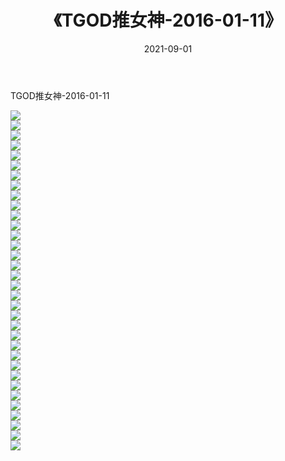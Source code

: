 ﻿---
layout: post
title:  《TGOD推女神-2016-01-11》
date:   2021-09-01
img: http://img.660000.xyz/Sharelink/网络美图/2021/TGOD推女神-2016-01-11/000.jpg
categories: [美女, 清纯, 唯美]
---

TGOD推女神-2016-01-11

  ![](http://img.660000.xyz/Sharelink/网络美图/2021/TGOD推女神-2016-01-11/001.jpg) <br> ![](http://img.660000.xyz/Sharelink/网络美图/2021/TGOD推女神-2016-01-11/002.jpg) <br> ![](http://img.660000.xyz/Sharelink/网络美图/2021/TGOD推女神-2016-01-11/003.jpg) <br> ![](http://img.660000.xyz/Sharelink/网络美图/2021/TGOD推女神-2016-01-11/004.jpg) <br> ![](http://img.660000.xyz/Sharelink/网络美图/2021/TGOD推女神-2016-01-11/005.jpg) <br> ![](http://img.660000.xyz/Sharelink/网络美图/2021/TGOD推女神-2016-01-11/006.jpg) <br> ![](http://img.660000.xyz/Sharelink/网络美图/2021/TGOD推女神-2016-01-11/007.jpg) <br> ![](http://img.660000.xyz/Sharelink/网络美图/2021/TGOD推女神-2016-01-11/008.jpg) <br> ![](http://img.660000.xyz/Sharelink/网络美图/2021/TGOD推女神-2016-01-11/009.jpg) <br> ![](http://img.660000.xyz/Sharelink/网络美图/2021/TGOD推女神-2016-01-11/010.jpg) <br> ![](http://img.660000.xyz/Sharelink/网络美图/2021/TGOD推女神-2016-01-11/011.jpg) <br> ![](http://img.660000.xyz/Sharelink/网络美图/2021/TGOD推女神-2016-01-11/012.jpg) <br> ![](http://img.660000.xyz/Sharelink/网络美图/2021/TGOD推女神-2016-01-11/013.jpg) <br> ![](http://img.660000.xyz/Sharelink/网络美图/2021/TGOD推女神-2016-01-11/014.jpg) <br> ![](http://img.660000.xyz/Sharelink/网络美图/2021/TGOD推女神-2016-01-11/015.jpg) <br> ![](http://img.660000.xyz/Sharelink/网络美图/2021/TGOD推女神-2016-01-11/016.jpg) <br> ![](http://img.660000.xyz/Sharelink/网络美图/2021/TGOD推女神-2016-01-11/017.jpg) <br> ![](http://img.660000.xyz/Sharelink/网络美图/2021/TGOD推女神-2016-01-11/018.jpg) <br> ![](http://img.660000.xyz/Sharelink/网络美图/2021/TGOD推女神-2016-01-11/019.jpg) <br> ![](http://img.660000.xyz/Sharelink/网络美图/2021/TGOD推女神-2016-01-11/020.jpg) <br> ![](http://img.660000.xyz/Sharelink/网络美图/2021/TGOD推女神-2016-01-11/021.jpg) <br> ![](http://img.660000.xyz/Sharelink/网络美图/2021/TGOD推女神-2016-01-11/022.jpg) <br> ![](http://img.660000.xyz/Sharelink/网络美图/2021/TGOD推女神-2016-01-11/023.jpg) <br> ![](http://img.660000.xyz/Sharelink/网络美图/2021/TGOD推女神-2016-01-11/024.jpg) <br> ![](http://img.660000.xyz/Sharelink/网络美图/2021/TGOD推女神-2016-01-11/025.jpg) <br> ![](http://img.660000.xyz/Sharelink/网络美图/2021/TGOD推女神-2016-01-11/026.jpg) <br> ![](http://img.660000.xyz/Sharelink/网络美图/2021/TGOD推女神-2016-01-11/027.jpg) <br> ![](http://img.660000.xyz/Sharelink/网络美图/2021/TGOD推女神-2016-01-11/028.jpg) <br> ![](http://img.660000.xyz/Sharelink/网络美图/2021/TGOD推女神-2016-01-11/029.jpg) <br> ![](http://img.660000.xyz/Sharelink/网络美图/2021/TGOD推女神-2016-01-11/030.jpg) <br> ![](http://img.660000.xyz/Sharelink/网络美图/2021/TGOD推女神-2016-01-11/031.jpg) <br> ![](http://img.660000.xyz/Sharelink/网络美图/2021/TGOD推女神-2016-01-11/032.jpg) <br> ![](http://img.660000.xyz/Sharelink/网络美图/2021/TGOD推女神-2016-01-11/033.jpg) <br> ![](http://img.660000.xyz/Sharelink/网络美图/2021/TGOD推女神-2016-01-11/034.jpg) <br>